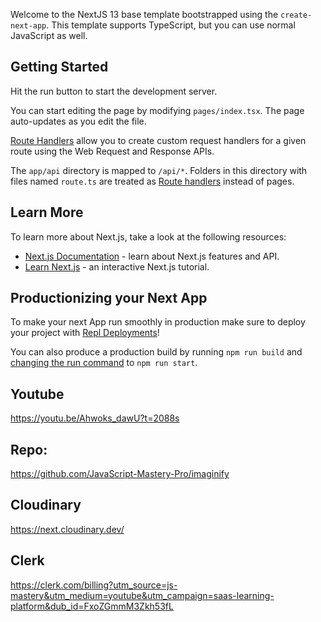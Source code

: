 Welcome to the NextJS 13 base template bootstrapped using the `create-next-app`. This template supports TypeScript, but you can use normal JavaScript as well.

## Getting Started

Hit the run button to start the development server.

You can start editing the page by modifying `pages/index.tsx`. The page auto-updates as you edit the file.

[Route Handlers](https://nextjs.org/docs/app/building-your-application/routing/route-handlers) allow you to create custom request handlers for a given route using the Web Request and Response APIs.

The `app/api` directory is mapped to `/api/*`. Folders in this directory with files named `route.ts` are treated as [Route handlers](https://nextjs.org/docs/app/building-your-application/routing/route-handlers) instead of pages.

## Learn More

To learn more about Next.js, take a look at the following resources:

- [Next.js Documentation](https://nextjs.org/docs) - learn about Next.js features and API.
- [Learn Next.js](https://nextjs.org/learn) - an interactive Next.js tutorial.

## Productionizing your Next App

To make your next App run smoothly in production make sure to deploy your project with [Repl Deployments](https://docs.replit.com/hosting/deployments/about-deployments)!

You can also produce a production build by running `npm run build` and [changing the run command](https://docs.replit.com/programming-ide/configuring-repl#run) to `npm run start`.

## Youtube
https://youtu.be/Ahwoks_dawU?t=2088s
## Repo:
https://github.com/JavaScript-Mastery-Pro/imaginify
## Cloudinary
https://next.cloudinary.dev/
## Clerk
https://clerk.com/billing?utm_source=js-mastery&utm_medium=youtube&utm_campaign=saas-learning-platform&dub_id=FxoZGmmM3Zkh53fL